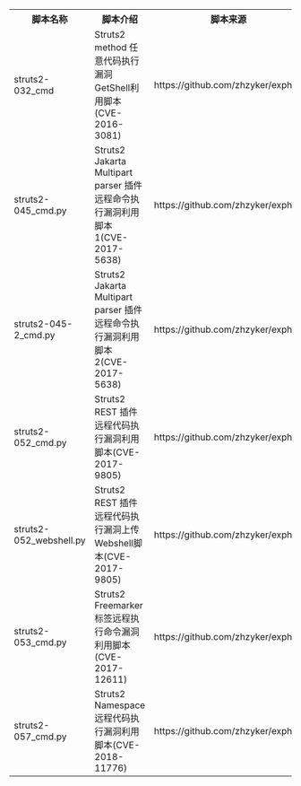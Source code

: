 <table>
<tr>
    <th>脚本名称</th>
    <th>脚本介绍</th>
    <th>脚本来源</th>
</tr>
<tr>
    <td>struts2-032_cmd</td>
    <td>Struts2 method 任意代码执行漏洞GetShell利用脚本(CVE-2016-3081) </td>
    <td>https://github.com/zhzyker/exphub</td>
</tr>
<tr>
    <td>struts2-045_cmd.py</td>
    <td>Struts2 Jakarta Multipart parser 插件远程命令执行漏洞利用脚本1(CVE-2017-5638)</td>
    <td>https://github.com/zhzyker/exphub</td>
</tr>
<tr>
    <td>struts2-045-2_cmd.py</td>
    <td>Struts2 Jakarta Multipart parser 插件远程命令执行漏洞利用脚本2(CVE-2017-5638)</td>
    <td>https://github.com/zhzyker/exphub</td>
</tr>
<tr>
    <td>struts2-052_cmd.py</td>
    <td>Struts2 REST 插件远程代码执行漏洞利用脚本(CVE-2017-9805)</td>
    <td>https://github.com/zhzyker/exphub</td>
</tr>
<tr>
    <td>struts2-052_webshell.py</td>
    <td>Struts2 REST 插件远程代码执行漏洞上传Webshell脚本(CVE-2017-9805)</td>
    <td>https://github.com/zhzyker/exphub</td>
</tr>
<tr>
    <td>struts2-053_cmd.py</td>
    <td>Struts2 Freemarker 标签远程执行命令漏洞利用脚本(CVE-2017-12611)</td>
    <td>https://github.com/zhzyker/exphub</td>
</tr>
<tr>
    <td>struts2-057_cmd.py</td>
    <td> Struts2 Namespace 远程代码执行漏洞利用脚本(CVE-2018-11776)</td>
    <td>https://github.com/zhzyker/exphub</td>
</tr>
</table>
